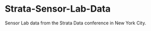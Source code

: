 Strata-Sensor-Lab-Data
======================

Sensor Lab data from the Strata Data conference in New York City.